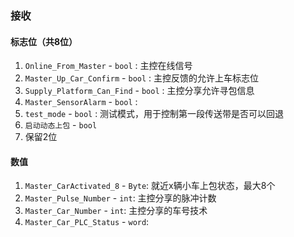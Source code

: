 ### 接收
#### 标志位（共8位）
1. `Online_From_Master` - `bool` : 主控在线信号
2. `Master_Up_Car_Confirm` - `bool`  : 主控反馈的允许上车标志位
3. `Supply_Platform_Can_Find` - `bool`  : 主控分享允许寻包信息
4. `Master_SensorAlarm` - `bool` :
5. `test_mode` - `bool` : 测试模式，用于控制第一段传送带是否可以回退
6. `启动动态上包` - `bool`
7. 保留2位
#### 数值
1. `Master_CarActivated_8` - `Byte`: 就近x辆小车上包状态，最大8个
2. `Master_Pulse_Number` - `int`: 主控分享的脉冲计数
3. `Master_Car_Number` - `int`: 主控分享的车号技术
4. `Master_Car_PLC_Status` - `word`: 